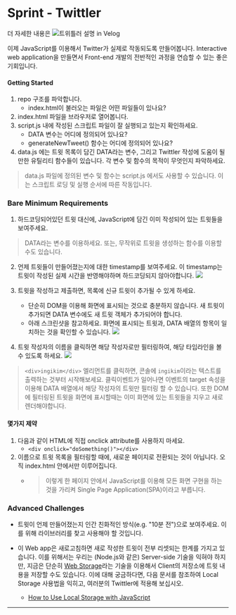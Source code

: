 # Sprint - Twittler 

더 자세한 내용은 ![트위틀러 설명 in Velog](https://velog.io/@gil0127/Sprint-Twittler-%ED%95%A8%EC%88%98-%EC%9E%91%EC%84%B1)

이제 JavaScript를 이용해서 Twitter가 실제로 작동되도록 만들어봅니다. Interactive web application을 만들면서 Front-end 개발의 전반적인 과정을 연습할 수 있는 좋은 기회입니다.

#### Getting Started

1. repo 구조를 파악합니다.
   - index.html이 불러오는 파일은 어떤 파일들이 있나요?
2. index.html 파일을 브라우저로 열어봅니다.
3. script.js 내에 작성된 스크립트 파일이 잘 실행되고 있는지 확인하세요.
   - DATA 변수는 어디에 정의되어 있나요?
   - generateNewTweet() 함수는 어디에 정의되어 있나요?
4. data.js 에는 트윗 목록이 담긴 DATA라는 변수, 그리고 Twittler 작성에 도움이 될만한 유틸리티 함수들이 있습니다. 각 변수 및 함수의 목적이 무엇인지 파악하세요.
> data.js 파일에 정의된 변수 및 함수는 script.js 에서도 사용할 수 있습니다.
이는 스크립트 로딩 및 실행 순서에 따른 작동입니다.

### Bare Minimum Requirements
1. 하드코딩되어있던 트윗 대신에, JavaScript에 담긴 이미 작성되어 있는 트윗들을 보여주세요.
> DATA라는 변수를 이용하세요. 또는, 무작위로 트윗을 생성하는 함수를 이용할 수도 있습니다.

2. 언제 트윗들이 만들어졌는지에 대한 timestamp를 보여주세요. 이 timestamp는 트윗이 작성된 실제 시간을 반영해야하며 하드코딩되지 않아야합니다.
![](https://images.velog.io/images/gil0127/post/125e2c88-86ee-4257-a52b-b3bc0cbdcd7c/555555555555555555555.png)

3. 트윗을 작성하고 제출하면, 목록에 신규 트윗이 추가될 수 있게 하세요.

   - 단순히 DOM을 이용해 화면에 표시되는 것으로 충분하지 않습니다. 새 트윗이 추가되면 DATA 변수에도 새 트윗 객체가 추가되어야 합니다.
   - 아래 스크린샷을 참고하세요. 화면에 표시되는 트윗과, DATA 배열의 항목이 일치하는 것을 확인할 수 있습니다.
   ![](https://images.velog.io/images/gil0127/post/73385950-8de5-41fc-a4c6-0be1fe5f2182/aaaaaaa.png)
4. 트윗 작성자의 이름을 클릭하면 해당 작성자로만 필터링하여, 해당 타임라인을 볼 수 있도록 하세요.
![](https://images.velog.io/images/gil0127/post/85ecbd1e-2724-4420-9030-8ad82ec52ea8/bbbbbbbbbbbbbbbbbb.gif)
> `<div>ingikim</div>` 엘리먼트를 클릭하면, 콘솔에 `ingikim`이라는 텍스트를 출력하는 것부터 시작해보세요.
클릭이벤트가 일어나면 이벤트의 target 속성을 이용해 DATA 배열에서 해당 작성자의 트윗만 필터링 할 수 있습니다.
또한 DOM에 필터링된 트윗을 화면에 표시할때는 이미 화면에 있는 트윗들을 지우고 새로 렌더해야합니다.

#### 몇가지 제약

1. 다음과 같이 HTML에 직접 onclick attribute를 사용하지 마세요.
   - `<div onclick="doSomething()"></div>`
2. 이름으로 트윗 목록을 필터링할 때에, 새로운 페이지로 전환되는 것이 아닙니다. 오직 index.html 안에서만 이루어집니다. 
   - > 이렇게 한 페이지 안에서 JavaScript를 이용해 모든 화면 구현을 하는 것을 가리켜 Single Page Application(SPA)이라고 부릅니다.
   
### Advanced Challenges
- 트윗이 언제 만들어졌는지 인간 친화적인 방식(e.g. "10분 전")으로 보여주세요. 이를 위해 라이브러리를 찾고 사용해야 할 것입니다.

- 이 Web app은 새로고침하면 새로 작성한 트윗이 전부 리셋되는 한계를 가지고 있습니다. 이를 위해서는 우리는 (Node.js와 같은) Server-side 기술을 익혀야 하지만, 지금은 단순히 [Web Storage](https://html.spec.whatwg.org/multipage/webstorage.html)라는 기술을 이용해서 Client의 저장소에 트윗 내용을 저장할 수도 있습니다. 이에 대해 궁금하다면, 다음 문서를 참조하여 Local Storage 사용법을 익히고, 여러분의 Twittler에 적용해 보십시오.
   - [How to Use Local Storage with JavaScript](https://www.taniarascia.com/how-to-use-local-storage-with-javascript/) 
   

------------------
